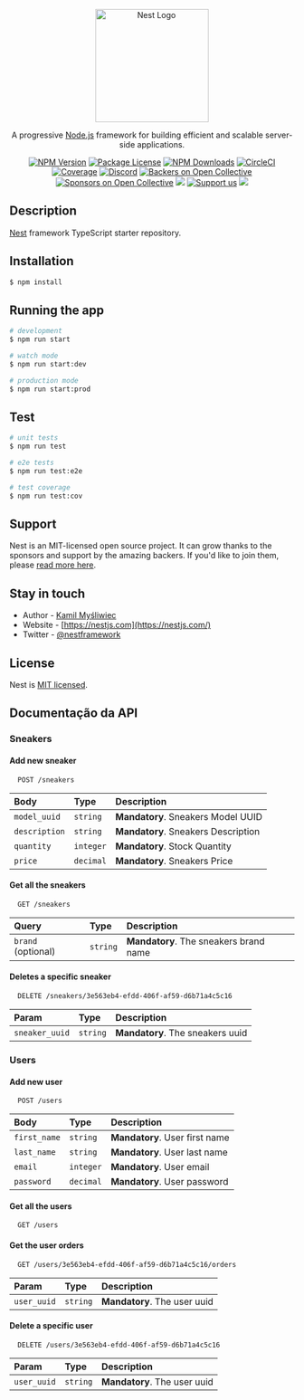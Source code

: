 <p align="center">
  <a href="http://nestjs.com/" target="blank"><img src="https://nestjs.com/img/logo-small.svg" width="200" alt="Nest Logo" /></a>
</p>

[circleci-image]: https://img.shields.io/circleci/build/github/nestjs/nest/master?token=abc123def456
[circleci-url]: https://circleci.com/gh/nestjs/nest

  <p align="center">A progressive <a href="http://nodejs.org" target="_blank">Node.js</a> framework for building efficient and scalable server-side applications.</p>
    <p align="center">
<a href="https://www.npmjs.com/~nestjscore" target="_blank"><img src="https://img.shields.io/npm/v/@nestjs/core.svg" alt="NPM Version" /></a>
<a href="https://www.npmjs.com/~nestjscore" target="_blank"><img src="https://img.shields.io/npm/l/@nestjs/core.svg" alt="Package License" /></a>
<a href="https://www.npmjs.com/~nestjscore" target="_blank"><img src="https://img.shields.io/npm/dm/@nestjs/common.svg" alt="NPM Downloads" /></a>
<a href="https://circleci.com/gh/nestjs/nest" target="_blank"><img src="https://img.shields.io/circleci/build/github/nestjs/nest/master" alt="CircleCI" /></a>
<a href="https://coveralls.io/github/nestjs/nest?branch=master" target="_blank"><img src="https://coveralls.io/repos/github/nestjs/nest/badge.svg?branch=master#9" alt="Coverage" /></a>
<a href="https://discord.gg/G7Qnnhy" target="_blank"><img src="https://img.shields.io/badge/discord-online-brightgreen.svg" alt="Discord"/></a>
<a href="https://opencollective.com/nest#backer" target="_blank"><img src="https://opencollective.com/nest/backers/badge.svg" alt="Backers on Open Collective" /></a>
<a href="https://opencollective.com/nest#sponsor" target="_blank"><img src="https://opencollective.com/nest/sponsors/badge.svg" alt="Sponsors on Open Collective" /></a>
  <a href="https://paypal.me/kamilmysliwiec" target="_blank"><img src="https://img.shields.io/badge/Donate-PayPal-ff3f59.svg"/></a>
    <a href="https://opencollective.com/nest#sponsor"  target="_blank"><img src="https://img.shields.io/badge/Support%20us-Open%20Collective-41B883.svg" alt="Support us"></a>
  <a href="https://twitter.com/nestframework" target="_blank"><img src="https://img.shields.io/twitter/follow/nestframework.svg?style=social&label=Follow"></a>
</p>
  <!--[![Backers on Open Collective](https://opencollective.com/nest/backers/badge.svg)](https://opencollective.com/nest#backer)
  [![Sponsors on Open Collective](https://opencollective.com/nest/sponsors/badge.svg)](https://opencollective.com/nest#sponsor)-->

## Description

[Nest](https://github.com/nestjs/nest) framework TypeScript starter repository.

## Installation

```bash
$ npm install
```

## Running the app

```bash
# development
$ npm run start

# watch mode
$ npm run start:dev

# production mode
$ npm run start:prod
```

## Test

```bash
# unit tests
$ npm run test

# e2e tests
$ npm run test:e2e

# test coverage
$ npm run test:cov
```

## Support

Nest is an MIT-licensed open source project. It can grow thanks to the sponsors and support by the amazing backers. If you'd like to join them, please [read more here](https://docs.nestjs.com/support).

## Stay in touch

- Author - [Kamil Myśliwiec](https://kamilmysliwiec.com)
- Website - [https://nestjs.com](https://nestjs.com/)
- Twitter - [@nestframework](https://twitter.com/nestframework)

## License

Nest is [MIT licensed](LICENSE).



## Documentação da API

### Sneakers

#### Add new sneaker

```http
  POST /sneakers
```

| Body   | Type       | Description                           |
| :---------- | :--------- | :---------------------------------- |
| `model_uuid` | `string` | **Mandatory**. Sneakers Model UUID |
| `description` | `string` | **Mandatory**. Sneakers Description |
| `quantity` | `integer` | **Mandatory**. Stock Quantity |
| `price` | `decimal` | **Mandatory**. Sneakers Price |


#### Get all the sneakers

```http
  GET /sneakers
```

| Query   | Type      | Description                                   |
| :---------- | :--------- | :------------------------------------------ |
| `brand` (optional)      | `string` | **Mandatory**. The sneakers brand name |


#### Deletes a specific sneaker

```http
  DELETE /sneakers/3e563eb4-efdd-406f-af59-d6b71a4c5c16
```

| Param   | Type      | Description                                   |
| :---------- | :--------- | :------------------------------------------ |
| `sneaker_uuid`       | `string` | **Mandatory**. The sneakers uuid |

### Users

#### Add new user

```http
  POST /users
```

| Body   | Type       | Description                           |
| :---------- | :--------- | :---------------------------------- |
| `first_name` | `string` | **Mandatory**. User first name |
| `last_name` | `string` | **Mandatory**. User last name |
| `email` | `integer` | **Mandatory**. User email |
| `password` | `decimal` | **Mandatory**. User password |

#### Get all the users

```http
  GET /users
```

#### Get the user orders

```http
  GET /users/3e563eb4-efdd-406f-af59-d6b71a4c5c16/orders
```

| Param   | Type      | Description                                   |
| :---------- | :--------- | :------------------------------------------ |
| `user_uuid`       | `string` | **Mandatory**. The user uuid |



#### Delete a specific user

```http
  DELETE /users/3e563eb4-efdd-406f-af59-d6b71a4c5c16
```

| Param   | Type      | Description                                   |
| :---------- | :--------- | :------------------------------------------ |
| `user_uuid`       | `string` | **Mandatory**. The user uuid |
